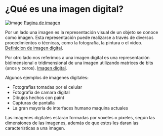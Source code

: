 # ¿Qué es una imagen digital?

![image](https://user-images.githubusercontent.com/98423341/153074471-99ee52c4-8dce-4ef7-9a18-91bce5447f74.png)
[Pagina de imagen](https://www.fotonostra.com/fotografia/resolucionfoto.htm)

Por un lado una imagen es la representación visual de un objeto se conoce como imagen. Esta representación puede realizarse a través de diversos procedimientos o técnicas, como la fotografía, la pintura o el video. [Definicion de imagen digital](https://definicion.de/imagen-digital/).

Por otro lado nos referimos a una imagen digital es una representación bidimensional o tridimensional de una imagen utilizando matrices de bits (unos y ceros). [Imagen digital](https://www.ecured.cu/Imagen_digital).

Algunos ejemplos de imagenes digitales:
- Fotografias tomadas por el celular
- Fotografia de camara digital
- Dibujos hechos con paint
- Capturas de pantalla
- La gran mayoria de interfaces humano maquina actuales

Las imagenes digitales estaran formadas por voxeles o pixeles, según las dimensiones de las imagenes, además de que estos les daran las características a una imagen.

